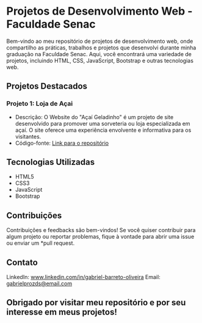 # Projetos de Desenvolvimento Web - Faculdade Senac

Bem-vindo ao meu repositório de projetos de desenvolvimento web, onde compartilho as práticas, trabalhos e projetos que desenvolvi durante minha graduação na Faculdade Senac. Aqui, você encontrará uma variedade de projetos, incluindo HTML, CSS, JavaScript, Bootstrap e outras tecnologias web.

## Projetos Destacados

### Projeto 1: Loja de Açai

- Descrição: O Website do "Açaí Geladinho" é um projeto de site desenvolvido para promover uma sorveteria ou loja especializada em açaí. O site oferece uma experiência envolvente e informativa para os visitantes. 
- Código-fonte: [Link para o repositório](link-do-repo)

## Tecnologias Utilizadas

- HTML5
- CSS3
- JavaScript
- Bootstrap

## Contribuições
Contribuições e feedbacks são bem-vindos! Se você quiser contribuir para algum projeto ou reportar problemas, fique à vontade para abrir uma issue ou enviar um *pull request.

## Contato
LinkedIn: www.linkedin.com/in/gabriel-barreto-oliveira
Email: gabrielprozds@email.com


## Obrigado por visitar meu repositório e por seu interesse em meus projetos!
